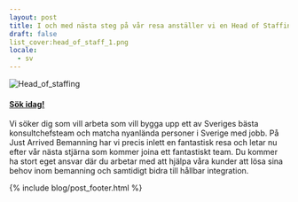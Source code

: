 ```yaml
---
layout: post
title: I och med nästa steg på vår resa anställer vi en Head of Staffing med ansvar för arbetarjobb
draft: false
list_cover:head_of_staff_1.png
locale:
  - sv
---
```


![Head_of_staffing](/assets/images/blog/head_of_staff_1.png)

#### [Sök idag!](https://careers.justarrived.se/jobs/32414-head-of-staffing-arbetare)


Vi söker dig som vill arbeta som vill bygga upp ett av Sveriges bästa konsultchefsteam och matcha nyanlända personer i Sverige med jobb. På Just Arrived Bemanning har vi precis inlett en fantastisk resa och letar nu efter vår nästa stjärna som kommer joina ett fantastiskt team. Du kommer ha stort eget ansvar där du arbetar med att hjälpa våra kunder att lösa sina behov inom bemanning och samtidigt bidra till hållbar integration.



{% include blog/post_footer.html %}
